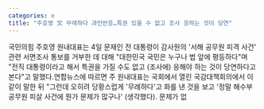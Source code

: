 ```yaml
---
categories: e
title: "주호영 文 무례하다 과민반응…특권 있을 수 없고 조사 응하는 것이 당연"
---
```

국민의힘 주호영 원내대표는 4일 문재인 전 대통령이 감사원의 &#39;서해 공무원 피격 사건&#39; 관련 서면조사 통보를 거부한 데 대해 "대한민국 국민은 누구나 법 앞에 평등하다"며 "전직 대통령이라고 해서 특권을 가질 수도 없고 (조사에) 응해야 하는 것이 당연하다고 본다"고 말했다.연합뉴스에 따르면 주 원내대표는 국회에서 열린 국감대책회의에서 이같이 말한 뒤 "그런데 오히려 당황스럽게 &#39;무례하다&#39;고 화를 낸 것을 보고 &#39;정말 해수부 공무원 피살 사건에 뭔가 문제가 많구나&#39; (생각했다). 문제가 없